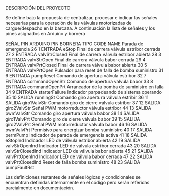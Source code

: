DESCRIPCIÓN DEL PROYECTO

Se define bajo la propuesta de centralizar, procesar e indicar las señales necesarias para la operación de las válvulas motorizadas de cargue/despacho en la barcaza. A continuación la lista de señales y los pines asignados en Arduino y bornera

SEÑAL                                        PIN ARDUINO    PIN BORNERA        TIPO        CODE NAME
Parada de emergencia                              26            1              ENTRADA      eStop
Final de carrera válvula estribor cerrada         27            2              ENTRADA      valvStrClosed
Final de carrera válvula estribor abierta         28            3              ENTRADA      valvStrOpen
Final de carrera válvula babor cerrada            29            4              ENTRADA      valvPrtClosed
Final de carrera válvula babor abierta            30            5              ENTRADA      valvPrtOpen
Pulsador para reset de falla de bomba suministro  31            6              ENTRADA      pumpReset
Comando de apertura válvula estribor              32            7              ENTRADA      commandOpenStr
Comando de apertura válvula babor                 33            8              ENTRADA      commandOpenPrt
Arrancador de la bomba de suministro en falla     34            9              ENTRADA      starterFailure
Indicador parpadeando de sistema operando         35            10             SALIDA       runningSt
Comando giro apertura válvula estribir            36            11             SALIDA       giro1ValvStr
Comando giro de cierre válvula estribor           37            12             SALIDA       giro2ValvStr
Señal PWM motorreductor válvula estribor          44            13             SALIDA       pwmValvStr
Comando giro apertura válvula babor               38            14             SALIDA       giro1ValvPrt
Comando giro de cierre válvula babor              39            15             SALIDA       giro2ValvPrt
Señal PWM motorreductor válvula babor             46            16             SALIDA       pwmValvPrt
Permisivo para energizar bomba suministro         40            17             SALIDA       permPump
Indicador de parada de emergencia activa          41            18             SALIDA       eStopInd
Indicador LED de válvula estribor abierta         42            19             SALIDA       valvStrOpenInd
Indicador LED de válvula estribor cerrada         43            20             SALIDA       valvStrClosedInd
Indicador LED de válvula babor abierta            45            21             SALIDA       valvPrtOpenInd
Indicador LED de válvula babor cerrada            47            22             SALIDA       valvPrtClosedInd
Reset de falla bomba suministro                   48            23             SALIDA       pumpFaultRst


Las definiciones restantes de señales lógicas y condicionales se encuentran definidas internamente en el código pero serán referidas parcialmente en documentación.
